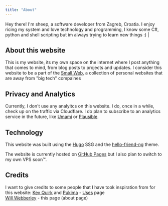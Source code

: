```yaml
---
title: "About"
---
```

Hey there! I'm sheep, a software developer from Zagreb, Croatia. I enjoy ricing my system and love technology and programming, I know some C#, python and shell scripting but im always trying to learn new things :) |

## About this website
This is my website, its my own space on the internet where I post anything that comes to mind, from blog posts to projects and updates.
I consider this website to be a part of the [Small Web](https://ar.al/2020/08/07/what-is-the-small-web/), a collection of personal websites that are away from "big tech" compaines

## Privacy and Analytics
Currently, I don't use any analyitcs on this website. I do, once in a while, check up on the traffic via Cloudflare.
I do plan to subscribe to an analytics service in the future, like [Umami](https://umami.is/) or [Plausible](https://plausible.io/).

## Technology
This website was built using the [Hugo](https://gohugo.io) SSG and the [hello-friend-ng](https://github.com/rhazdon/hugo-theme-hello-friend-ng) theme.

The website is currently hosted on [GitHub Pages](https://github.com/pages) but I also plan to switch to my own VPS soon™️.

## Credits
I want to give credits to some people that I have took inspiration from for this website:
[Kev Quirk](https://kevq.uk) and [Pukima](https://pukima.site) - [Uses](https://sheepdev.xyz/uses) page\
[Will Webberley](https://wilw.dev) - this page (about page)


